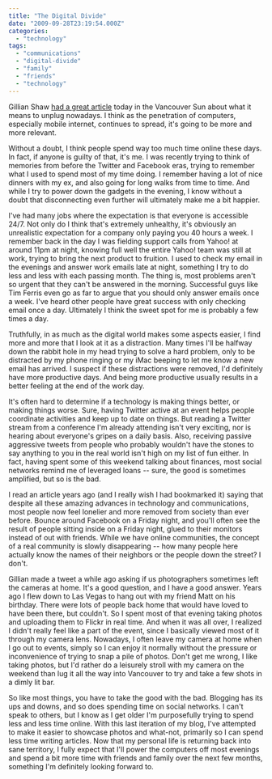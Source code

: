 ```yaml
---
title: "The Digital Divide"
date: "2009-09-28T23:19:54.000Z"
categories: 
  - "technology"
tags: 
  - "communications"
  - "digital-divide"
  - "family"
  - "friends"
  - "technology"
---
```


Gillian Shaw [had a great article](http://communities.canada.com/vancouversun/blogs/techsense/archive/2009/09/28/digital-disconnect-in-a-24-7-world.aspx) today in the Vancouver Sun about what it means to unplug nowadays. I think as the penetration of computers, especially mobile internet, continues to spread, it's going to be more and more relevant.

Without a doubt, I think people spend way too much time online these days. In fact, if anyone is guilty of that, it's me. I was recently trying to think of memories from before the Twitter and Facebook eras, trying to remember what I used to spend most of my time doing. I remember having a lot of nice dinners with my ex, and also going for long walks from time to time. And while I try to power down the gadgets in the evening, I know without a doubt that disconnecting even further will ultimately make me a bit happier.

I've had many jobs where the expectation is that everyone is accessible 24/7. Not only do I think that's extremely unhealthy, it's obviously an unrealistic expectation for a company only paying you 40 hours a week. I remember back in the day I was fielding support calls from Yahoo! at around 11pm at night, knowing full well the entire Yahoo! team was still at work, trying to bring the next product to fruition. I used to check my email in the evenings and answer work emails late at night, something I try to do less and less with each passing month. The thing is, most problems aren't so urgent that they can't be answered in the morning. Successful guys like Tim Ferris even go as far to argue that you should only answer emails once a week. I've heard other people have great success with only checking email once a day. Ultimately I think the sweet spot for me is probably a few times a day.

Truthfully, in as much as the digital world makes some aspects easier, I find more and more that I look at it as a distraction. Many times I'll be halfway down the rabbit hole in my head trying to solve a hard problem, only to be distracted by my phone ringing or my iMac beeping to let me know a new email has arrived. I suspect if these distractions were removed, I'd definitely have more productive days. And being more productive usually results in a better feeling at the end of the work day.

It's often hard to determine if a technology is making things better, or making things worse. Sure, having Twitter active at an event helps people coordinate activities and keep up to date on things. But reading a Twitter stream from a conference I'm already attending isn't very exciting, nor is hearing about everyone's gripes on a daily basis. Also, receiving passive aggressive tweets from people who probably wouldn't have the stones to say anything to you in the real world isn't high on my list of fun either. In fact, having spent some of this weekend talking about finances, most social networks remind me of leveraged loans -- sure, the good is sometimes amplified, but so is the bad.

I read an article years ago (and I really wish I had bookmarked it) saying that despite all these amazing advances in technology and communications, most people now feel lonelier and more removed from society than ever before. Bounce around Facebook on a Friday night, and you'll often see the result of people sitting inside on a Friday night, glued to their monitors instead of out with friends. While we have online communities, the concept of a real community is slowly disappearing -- how many people here actually know the names of their neighbors or the people down the street? I don't.

Gillian made a tweet a while ago asking if us photographers sometimes left the cameras at home. It's a good question, and I have a good answer. Years ago I flew down to Las Vegas to hang out with my friend Matt on his birthday. There were lots of people back home that would have loved to have been there, but couldn't. So I spent most of that evening taking photos and uploading them to Flickr in real time. And when it was all over, I realized I didn't really feel like a part of the event, since I basically viewed most of it through my camera lens. Nowadays, I often leave my camera at home when I go out to events, simply so I can enjoy it normally without the pressure or inconvenience of trying to snap a pile of photos. Don't get me wrong, I like taking photos, but I'd rather do a leisurely stroll with my camera on the weekend than lug it all the way into Vancouver to try and take a few shots in a dimly lit bar.

So like most things, you have to take the good with the bad. Blogging has its ups and downs, and so does spending time on social networks. I can't speak to others, but I know as I get older I'm purposefully trying to spend less and less time online. With this last iteration of my blog, I've attempted to make it easier to showcase photos and what-not, primarily so I can spend less time writing articles. Now that my personal life is returning back into sane territory, I fully expect that I'll power the computers off most evenings and spend a bit more time with friends and family over the next few months, something I'm definitely looking forward to.
